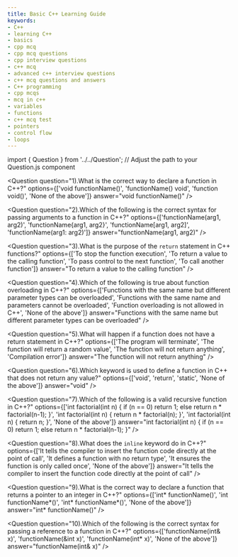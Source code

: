 ```yaml
---
title: Basic C++ Learning Guide
keywords: 
- C++
- learning C++ 
- basics
- cpp mcq
- cpp mcq questions
- cpp interview questions
- c++ mcq
- advanced c++ interview questions
- c++ mcq questions and answers
- C++ programming
- cpp mcqs
- mcq in c++
- variables
- functions
- c++ mcq test
- pointers
- control flow
- loops
---
```


import { Question } from '../../Question';  // Adjust the path to your Question.js component

 <Question
        question="1).What is the correct way to declare a function in C++?"
        options={['void functionName()', 'functionName() void', 'function void()', 'None of the above']}
        answer="void functionName()"
 />

 <Question
        question="2).Which of the following is the correct syntax for passing arguments to a function in C++?"
        options={['functionName(arg1, arg2)', 'functionName{arg1, arg2}', 'functionName[arg1, arg2]', 'functionName(arg1: arg2)']}
        answer="functionName(arg1, arg2)"
  />

  <Question
        question="3).What is the purpose of the `return` statement in C++ functions?"
        options={['To stop the function execution', 'To return a value to the calling function', 'To pass control to the next function', 'To call another function']}
        answer="To return a value to the calling function"
  />

   <Question
        question="4).Which of the following is true about function overloading in C++?"
        options={['Functions with the same name but different parameter types can be overloaded', 'Functions with the same name and parameters cannot be overloaded', 'Function overloading is not allowed in C++', 'None of the above']}
        answer="Functions with the same name but different parameter types can be overloaded"
  />

  <Question
        question="5).What will happen if a function does not have a return statement in C++?"
        options={['The program will terminate', 'The function will return a random value', 'The function will not return anything', 'Compilation error']}
        answer="The function will not return anything"
   />

  <Question
        question="6).Which keyword is used to define a function in C++ that does not return any value?"
        options={['void', 'return', 'static', 'None of the above']}
        answer="void"
  />

  <Question
        question="7).Which of the following is a valid recursive function in C++?"
        options={['int factorial(int n) { if (n == 0) return 1; else return n * factorial(n-1); }', 'int factorial(int n) { return n * factorial(n); }', 'int factorial(int n) { return n; }', 'None of the above']}
        answer="int factorial(int n) { if (n == 0) return 1; else return n * factorial(n-1); }"
  />

  <Question
    question="8).What does the `inline` keyword do in C++?"
    options={['It tells the compiler to insert the function code directly at the point of call', 'It defines a function with no return type', 'It ensures the function is only called once', 'None of the above']}
    answer="It tells the compiler to insert the function code directly at the point of call"
  />

  <Question
    question="9).What is the correct way to declare a function that returns a pointer to an integer in C++?"
    options={['int* functionName()', 'int functionName*()', 'int* functionName*()', 'None of the above']}
    answer="int* functionName()"
  />

  <Question
    question="10).Which of the following is the correct syntax for passing a reference to a function in C++?"
    options={['functionName(int& x)', 'functionName(&int x)', 'functionName(int* x)', 'None of the above']}
    answer="functionName(int& x)"
  />
